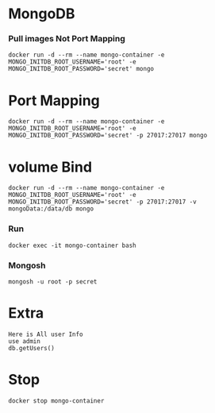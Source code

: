 # MongoDB
 ### Pull images Not Port Mapping
```
docker run -d --rm --name mongo-container -e MONGO_INITDB_ROOT_USERNAME='root' -e MONGO_INITDB_ROOT_PASSWORD='secret' mongo
```
# Port Mapping
```
docker run -d --rm --name mongo-container -e MONGO_INITDB_ROOT_USERNAME='root' -e MONGO_INITDB_ROOT_PASSWORD='secret' -p 27017:27017 mongo
```
# volume Bind
```
docker run -d --rm --name mongo-container -e MONGO_INITDB_ROOT_USERNAME='root' -e MONGO_INITDB_ROOT_PASSWORD='secret' -p 27017:27017 -v mongoData:/data/db mongo

```
### Run 
```
docker exec -it mongo-container bash
```
### Mongosh
```
mongosh -u root -p secret
```
# Extra
```
Here is All user Info
use admin
db.getUsers()
```
# Stop
```
docker stop mongo-container
```
